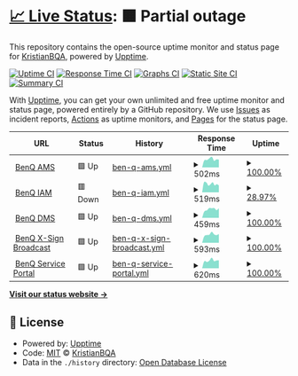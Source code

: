 # [📈 Live Status](https://KristianBQA.github.io/benqservers): <!--live status--> **🟧 Partial outage**

This repository contains the open-source uptime monitor and status page for [KristianBQA](https://KristianBQA.github.io/benqservers), powered by [Upptime](https://github.com/upptime/upptime).

[![Uptime CI](https://github.com/KristianBQA/benqservers/workflows/Uptime%20CI/badge.svg)](https://github.com/KristianBQA/benqservers/actions?query=workflow%3A%22Uptime+CI%22)
[![Response Time CI](https://github.com/KristianBQA/benqservers/workflows/Response%20Time%20CI/badge.svg)](https://github.com/KristianBQA/benqservers/actions?query=workflow%3A%22Response+Time+CI%22)
[![Graphs CI](https://github.com/KristianBQA/benqservers/workflows/Graphs%20CI/badge.svg)](https://github.com/KristianBQA/benqservers/actions?query=workflow%3A%22Graphs+CI%22)
[![Static Site CI](https://github.com/KristianBQA/benqservers/workflows/Static%20Site%20CI/badge.svg)](https://github.com/KristianBQA/benqservers/actions?query=workflow%3A%22Static+Site+CI%22)
[![Summary CI](https://github.com/KristianBQA/benqservers/workflows/Summary%20CI/badge.svg)](https://github.com/KristianBQA/benqservers/actions?query=workflow%3A%22Summary+CI%22)

With [Upptime](https://upptime.js.org), you can get your own unlimited and free uptime monitor and status page, powered entirely by a GitHub repository. We use [Issues](https://github.com/KristianBQA/benqservers/issues) as incident reports, [Actions](https://github.com/KristianBQA/benqservers/actions) as uptime monitors, and [Pages](https://KristianBQA.github.io/benqservers) for the status page.

<!--start: status pages-->
<!-- This summary is generated by Upptime (https://github.com/upptime/upptime) -->
<!-- Do not edit this manually, your changes will be overwritten -->
<!-- prettier-ignore -->
| URL | Status | History | Response Time | Uptime |
| --- | ------ | ------- | ------------- | ------ |
| <img alt="" src="https://icons.duckduckgo.com/ip3/ams.benq.com.ico" height="13"> [BenQ AMS](https://ams.benq.com/#/) | 🟩 Up | [ben-q-ams.yml](https://github.com/KristianBQA/benqservers/commits/HEAD/history/ben-q-ams.yml) | <details><summary><img alt="Response time graph" src="./graphs/ben-q-ams/response-time-week.png" height="20"> 502ms</summary><br><a href="https://KristianBQA.github.io/benqservers/history/ben-q-ams"><img alt="Response time 508" src="https://img.shields.io/endpoint?url=https%3A%2F%2Fraw.githubusercontent.com%2FKristianBQA%2Fbenqservers%2FHEAD%2Fapi%2Fben-q-ams%2Fresponse-time.json"></a><br><a href="https://KristianBQA.github.io/benqservers/history/ben-q-ams"><img alt="24-hour response time 484" src="https://img.shields.io/endpoint?url=https%3A%2F%2Fraw.githubusercontent.com%2FKristianBQA%2Fbenqservers%2FHEAD%2Fapi%2Fben-q-ams%2Fresponse-time-day.json"></a><br><a href="https://KristianBQA.github.io/benqservers/history/ben-q-ams"><img alt="7-day response time 502" src="https://img.shields.io/endpoint?url=https%3A%2F%2Fraw.githubusercontent.com%2FKristianBQA%2Fbenqservers%2FHEAD%2Fapi%2Fben-q-ams%2Fresponse-time-week.json"></a><br><a href="https://KristianBQA.github.io/benqservers/history/ben-q-ams"><img alt="30-day response time 488" src="https://img.shields.io/endpoint?url=https%3A%2F%2Fraw.githubusercontent.com%2FKristianBQA%2Fbenqservers%2FHEAD%2Fapi%2Fben-q-ams%2Fresponse-time-month.json"></a><br><a href="https://KristianBQA.github.io/benqservers/history/ben-q-ams"><img alt="1-year response time 508" src="https://img.shields.io/endpoint?url=https%3A%2F%2Fraw.githubusercontent.com%2FKristianBQA%2Fbenqservers%2FHEAD%2Fapi%2Fben-q-ams%2Fresponse-time-year.json"></a></details> | <details><summary><a href="https://KristianBQA.github.io/benqservers/history/ben-q-ams">100.00%</a></summary><a href="https://KristianBQA.github.io/benqservers/history/ben-q-ams"><img alt="All-time uptime 99.98%" src="https://img.shields.io/endpoint?url=https%3A%2F%2Fraw.githubusercontent.com%2FKristianBQA%2Fbenqservers%2FHEAD%2Fapi%2Fben-q-ams%2Fuptime.json"></a><br><a href="https://KristianBQA.github.io/benqservers/history/ben-q-ams"><img alt="24-hour uptime 100.00%" src="https://img.shields.io/endpoint?url=https%3A%2F%2Fraw.githubusercontent.com%2FKristianBQA%2Fbenqservers%2FHEAD%2Fapi%2Fben-q-ams%2Fuptime-day.json"></a><br><a href="https://KristianBQA.github.io/benqservers/history/ben-q-ams"><img alt="7-day uptime 100.00%" src="https://img.shields.io/endpoint?url=https%3A%2F%2Fraw.githubusercontent.com%2FKristianBQA%2Fbenqservers%2FHEAD%2Fapi%2Fben-q-ams%2Fuptime-week.json"></a><br><a href="https://KristianBQA.github.io/benqservers/history/ben-q-ams"><img alt="30-day uptime 100.00%" src="https://img.shields.io/endpoint?url=https%3A%2F%2Fraw.githubusercontent.com%2FKristianBQA%2Fbenqservers%2FHEAD%2Fapi%2Fben-q-ams%2Fuptime-month.json"></a><br><a href="https://KristianBQA.github.io/benqservers/history/ben-q-ams"><img alt="1-year uptime 99.98%" src="https://img.shields.io/endpoint?url=https%3A%2F%2Fraw.githubusercontent.com%2FKristianBQA%2Fbenqservers%2FHEAD%2Fapi%2Fben-q-ams%2Fuptime-year.json"></a></details>
| <img alt="" src="https://icons.duckduckgo.com/ip3/iam.benq.com.ico" height="13"> [BenQ IAM](https://iam.benq.com/) | 🟥 Down | [ben-q-iam.yml](https://github.com/KristianBQA/benqservers/commits/HEAD/history/ben-q-iam.yml) | <details><summary><img alt="Response time graph" src="./graphs/ben-q-iam/response-time-week.png" height="20"> 519ms</summary><br><a href="https://KristianBQA.github.io/benqservers/history/ben-q-iam"><img alt="Response time 640" src="https://img.shields.io/endpoint?url=https%3A%2F%2Fraw.githubusercontent.com%2FKristianBQA%2Fbenqservers%2FHEAD%2Fapi%2Fben-q-iam%2Fresponse-time.json"></a><br><a href="https://KristianBQA.github.io/benqservers/history/ben-q-iam"><img alt="24-hour response time 424" src="https://img.shields.io/endpoint?url=https%3A%2F%2Fraw.githubusercontent.com%2FKristianBQA%2Fbenqservers%2FHEAD%2Fapi%2Fben-q-iam%2Fresponse-time-day.json"></a><br><a href="https://KristianBQA.github.io/benqservers/history/ben-q-iam"><img alt="7-day response time 519" src="https://img.shields.io/endpoint?url=https%3A%2F%2Fraw.githubusercontent.com%2FKristianBQA%2Fbenqservers%2FHEAD%2Fapi%2Fben-q-iam%2Fresponse-time-week.json"></a><br><a href="https://KristianBQA.github.io/benqservers/history/ben-q-iam"><img alt="30-day response time 595" src="https://img.shields.io/endpoint?url=https%3A%2F%2Fraw.githubusercontent.com%2FKristianBQA%2Fbenqservers%2FHEAD%2Fapi%2Fben-q-iam%2Fresponse-time-month.json"></a><br><a href="https://KristianBQA.github.io/benqservers/history/ben-q-iam"><img alt="1-year response time 640" src="https://img.shields.io/endpoint?url=https%3A%2F%2Fraw.githubusercontent.com%2FKristianBQA%2Fbenqservers%2FHEAD%2Fapi%2Fben-q-iam%2Fresponse-time-year.json"></a></details> | <details><summary><a href="https://KristianBQA.github.io/benqservers/history/ben-q-iam">28.97%</a></summary><a href="https://KristianBQA.github.io/benqservers/history/ben-q-iam"><img alt="All-time uptime 97.18%" src="https://img.shields.io/endpoint?url=https%3A%2F%2Fraw.githubusercontent.com%2FKristianBQA%2Fbenqservers%2FHEAD%2Fapi%2Fben-q-iam%2Fuptime.json"></a><br><a href="https://KristianBQA.github.io/benqservers/history/ben-q-iam"><img alt="24-hour uptime 0.00%" src="https://img.shields.io/endpoint?url=https%3A%2F%2Fraw.githubusercontent.com%2FKristianBQA%2Fbenqservers%2FHEAD%2Fapi%2Fben-q-iam%2Fuptime-day.json"></a><br><a href="https://KristianBQA.github.io/benqservers/history/ben-q-iam"><img alt="7-day uptime 28.97%" src="https://img.shields.io/endpoint?url=https%3A%2F%2Fraw.githubusercontent.com%2FKristianBQA%2Fbenqservers%2FHEAD%2Fapi%2Fben-q-iam%2Fuptime-week.json"></a><br><a href="https://KristianBQA.github.io/benqservers/history/ben-q-iam"><img alt="30-day uptime 83.66%" src="https://img.shields.io/endpoint?url=https%3A%2F%2Fraw.githubusercontent.com%2FKristianBQA%2Fbenqservers%2FHEAD%2Fapi%2Fben-q-iam%2Fuptime-month.json"></a><br><a href="https://KristianBQA.github.io/benqservers/history/ben-q-iam"><img alt="1-year uptime 97.18%" src="https://img.shields.io/endpoint?url=https%3A%2F%2Fraw.githubusercontent.com%2FKristianBQA%2Fbenqservers%2FHEAD%2Fapi%2Fben-q-iam%2Fuptime-year.json"></a></details>
| <img alt="" src="https://dms.benq.com/client/dms_logo.svg" height="13"> [BenQ DMS](https://dms.benq.com/#/) | 🟩 Up | [ben-q-dms.yml](https://github.com/KristianBQA/benqservers/commits/HEAD/history/ben-q-dms.yml) | <details><summary><img alt="Response time graph" src="./graphs/ben-q-dms/response-time-week.png" height="20"> 459ms</summary><br><a href="https://KristianBQA.github.io/benqservers/history/ben-q-dms"><img alt="Response time 470" src="https://img.shields.io/endpoint?url=https%3A%2F%2Fraw.githubusercontent.com%2FKristianBQA%2Fbenqservers%2FHEAD%2Fapi%2Fben-q-dms%2Fresponse-time.json"></a><br><a href="https://KristianBQA.github.io/benqservers/history/ben-q-dms"><img alt="24-hour response time 505" src="https://img.shields.io/endpoint?url=https%3A%2F%2Fraw.githubusercontent.com%2FKristianBQA%2Fbenqservers%2FHEAD%2Fapi%2Fben-q-dms%2Fresponse-time-day.json"></a><br><a href="https://KristianBQA.github.io/benqservers/history/ben-q-dms"><img alt="7-day response time 459" src="https://img.shields.io/endpoint?url=https%3A%2F%2Fraw.githubusercontent.com%2FKristianBQA%2Fbenqservers%2FHEAD%2Fapi%2Fben-q-dms%2Fresponse-time-week.json"></a><br><a href="https://KristianBQA.github.io/benqservers/history/ben-q-dms"><img alt="30-day response time 449" src="https://img.shields.io/endpoint?url=https%3A%2F%2Fraw.githubusercontent.com%2FKristianBQA%2Fbenqservers%2FHEAD%2Fapi%2Fben-q-dms%2Fresponse-time-month.json"></a><br><a href="https://KristianBQA.github.io/benqservers/history/ben-q-dms"><img alt="1-year response time 470" src="https://img.shields.io/endpoint?url=https%3A%2F%2Fraw.githubusercontent.com%2FKristianBQA%2Fbenqservers%2FHEAD%2Fapi%2Fben-q-dms%2Fresponse-time-year.json"></a></details> | <details><summary><a href="https://KristianBQA.github.io/benqservers/history/ben-q-dms">100.00%</a></summary><a href="https://KristianBQA.github.io/benqservers/history/ben-q-dms"><img alt="All-time uptime 99.98%" src="https://img.shields.io/endpoint?url=https%3A%2F%2Fraw.githubusercontent.com%2FKristianBQA%2Fbenqservers%2FHEAD%2Fapi%2Fben-q-dms%2Fuptime.json"></a><br><a href="https://KristianBQA.github.io/benqservers/history/ben-q-dms"><img alt="24-hour uptime 100.00%" src="https://img.shields.io/endpoint?url=https%3A%2F%2Fraw.githubusercontent.com%2FKristianBQA%2Fbenqservers%2FHEAD%2Fapi%2Fben-q-dms%2Fuptime-day.json"></a><br><a href="https://KristianBQA.github.io/benqservers/history/ben-q-dms"><img alt="7-day uptime 100.00%" src="https://img.shields.io/endpoint?url=https%3A%2F%2Fraw.githubusercontent.com%2FKristianBQA%2Fbenqservers%2FHEAD%2Fapi%2Fben-q-dms%2Fuptime-week.json"></a><br><a href="https://KristianBQA.github.io/benqservers/history/ben-q-dms"><img alt="30-day uptime 100.00%" src="https://img.shields.io/endpoint?url=https%3A%2F%2Fraw.githubusercontent.com%2FKristianBQA%2Fbenqservers%2FHEAD%2Fapi%2Fben-q-dms%2Fuptime-month.json"></a><br><a href="https://KristianBQA.github.io/benqservers/history/ben-q-dms"><img alt="1-year uptime 99.98%" src="https://img.shields.io/endpoint?url=https%3A%2F%2Fraw.githubusercontent.com%2FKristianBQA%2Fbenqservers%2FHEAD%2Fapi%2Fben-q-dms%2Fuptime-year.json"></a></details>
| <img alt="" src="https://icons.duckduckgo.com/ip3/x-signbroadcast.benq.com.ico" height="13"> [BenQ X-Sign Broadcast](https://x-signbroadcast.benq.com/) | 🟩 Up | [ben-q-x-sign-broadcast.yml](https://github.com/KristianBQA/benqservers/commits/HEAD/history/ben-q-x-sign-broadcast.yml) | <details><summary><img alt="Response time graph" src="./graphs/ben-q-x-sign-broadcast/response-time-week.png" height="20"> 593ms</summary><br><a href="https://KristianBQA.github.io/benqservers/history/ben-q-x-sign-broadcast"><img alt="Response time 614" src="https://img.shields.io/endpoint?url=https%3A%2F%2Fraw.githubusercontent.com%2FKristianBQA%2Fbenqservers%2FHEAD%2Fapi%2Fben-q-x-sign-broadcast%2Fresponse-time.json"></a><br><a href="https://KristianBQA.github.io/benqservers/history/ben-q-x-sign-broadcast"><img alt="24-hour response time 622" src="https://img.shields.io/endpoint?url=https%3A%2F%2Fraw.githubusercontent.com%2FKristianBQA%2Fbenqservers%2FHEAD%2Fapi%2Fben-q-x-sign-broadcast%2Fresponse-time-day.json"></a><br><a href="https://KristianBQA.github.io/benqservers/history/ben-q-x-sign-broadcast"><img alt="7-day response time 593" src="https://img.shields.io/endpoint?url=https%3A%2F%2Fraw.githubusercontent.com%2FKristianBQA%2Fbenqservers%2FHEAD%2Fapi%2Fben-q-x-sign-broadcast%2Fresponse-time-week.json"></a><br><a href="https://KristianBQA.github.io/benqservers/history/ben-q-x-sign-broadcast"><img alt="30-day response time 605" src="https://img.shields.io/endpoint?url=https%3A%2F%2Fraw.githubusercontent.com%2FKristianBQA%2Fbenqservers%2FHEAD%2Fapi%2Fben-q-x-sign-broadcast%2Fresponse-time-month.json"></a><br><a href="https://KristianBQA.github.io/benqservers/history/ben-q-x-sign-broadcast"><img alt="1-year response time 614" src="https://img.shields.io/endpoint?url=https%3A%2F%2Fraw.githubusercontent.com%2FKristianBQA%2Fbenqservers%2FHEAD%2Fapi%2Fben-q-x-sign-broadcast%2Fresponse-time-year.json"></a></details> | <details><summary><a href="https://KristianBQA.github.io/benqservers/history/ben-q-x-sign-broadcast">100.00%</a></summary><a href="https://KristianBQA.github.io/benqservers/history/ben-q-x-sign-broadcast"><img alt="All-time uptime 99.99%" src="https://img.shields.io/endpoint?url=https%3A%2F%2Fraw.githubusercontent.com%2FKristianBQA%2Fbenqservers%2FHEAD%2Fapi%2Fben-q-x-sign-broadcast%2Fuptime.json"></a><br><a href="https://KristianBQA.github.io/benqservers/history/ben-q-x-sign-broadcast"><img alt="24-hour uptime 100.00%" src="https://img.shields.io/endpoint?url=https%3A%2F%2Fraw.githubusercontent.com%2FKristianBQA%2Fbenqservers%2FHEAD%2Fapi%2Fben-q-x-sign-broadcast%2Fuptime-day.json"></a><br><a href="https://KristianBQA.github.io/benqservers/history/ben-q-x-sign-broadcast"><img alt="7-day uptime 100.00%" src="https://img.shields.io/endpoint?url=https%3A%2F%2Fraw.githubusercontent.com%2FKristianBQA%2Fbenqservers%2FHEAD%2Fapi%2Fben-q-x-sign-broadcast%2Fuptime-week.json"></a><br><a href="https://KristianBQA.github.io/benqservers/history/ben-q-x-sign-broadcast"><img alt="30-day uptime 100.00%" src="https://img.shields.io/endpoint?url=https%3A%2F%2Fraw.githubusercontent.com%2FKristianBQA%2Fbenqservers%2FHEAD%2Fapi%2Fben-q-x-sign-broadcast%2Fuptime-month.json"></a><br><a href="https://KristianBQA.github.io/benqservers/history/ben-q-x-sign-broadcast"><img alt="1-year uptime 99.99%" src="https://img.shields.io/endpoint?url=https%3A%2F%2Fraw.githubusercontent.com%2FKristianBQA%2Fbenqservers%2FHEAD%2Fapi%2Fben-q-x-sign-broadcast%2Fuptime-year.json"></a></details>
| <img alt="" src="https://icons.duckduckgo.com/ip3/service-portal.benq.com.ico" height="13"> [BenQ Service Portal](https://service-portal.benq.com/login) | 🟩 Up | [ben-q-service-portal.yml](https://github.com/KristianBQA/benqservers/commits/HEAD/history/ben-q-service-portal.yml) | <details><summary><img alt="Response time graph" src="./graphs/ben-q-service-portal/response-time-week.png" height="20"> 620ms</summary><br><a href="https://KristianBQA.github.io/benqservers/history/ben-q-service-portal"><img alt="Response time 614" src="https://img.shields.io/endpoint?url=https%3A%2F%2Fraw.githubusercontent.com%2FKristianBQA%2Fbenqservers%2FHEAD%2Fapi%2Fben-q-service-portal%2Fresponse-time.json"></a><br><a href="https://KristianBQA.github.io/benqservers/history/ben-q-service-portal"><img alt="24-hour response time 640" src="https://img.shields.io/endpoint?url=https%3A%2F%2Fraw.githubusercontent.com%2FKristianBQA%2Fbenqservers%2FHEAD%2Fapi%2Fben-q-service-portal%2Fresponse-time-day.json"></a><br><a href="https://KristianBQA.github.io/benqservers/history/ben-q-service-portal"><img alt="7-day response time 620" src="https://img.shields.io/endpoint?url=https%3A%2F%2Fraw.githubusercontent.com%2FKristianBQA%2Fbenqservers%2FHEAD%2Fapi%2Fben-q-service-portal%2Fresponse-time-week.json"></a><br><a href="https://KristianBQA.github.io/benqservers/history/ben-q-service-portal"><img alt="30-day response time 577" src="https://img.shields.io/endpoint?url=https%3A%2F%2Fraw.githubusercontent.com%2FKristianBQA%2Fbenqservers%2FHEAD%2Fapi%2Fben-q-service-portal%2Fresponse-time-month.json"></a><br><a href="https://KristianBQA.github.io/benqservers/history/ben-q-service-portal"><img alt="1-year response time 614" src="https://img.shields.io/endpoint?url=https%3A%2F%2Fraw.githubusercontent.com%2FKristianBQA%2Fbenqservers%2FHEAD%2Fapi%2Fben-q-service-portal%2Fresponse-time-year.json"></a></details> | <details><summary><a href="https://KristianBQA.github.io/benqservers/history/ben-q-service-portal">100.00%</a></summary><a href="https://KristianBQA.github.io/benqservers/history/ben-q-service-portal"><img alt="All-time uptime 100.00%" src="https://img.shields.io/endpoint?url=https%3A%2F%2Fraw.githubusercontent.com%2FKristianBQA%2Fbenqservers%2FHEAD%2Fapi%2Fben-q-service-portal%2Fuptime.json"></a><br><a href="https://KristianBQA.github.io/benqservers/history/ben-q-service-portal"><img alt="24-hour uptime 100.00%" src="https://img.shields.io/endpoint?url=https%3A%2F%2Fraw.githubusercontent.com%2FKristianBQA%2Fbenqservers%2FHEAD%2Fapi%2Fben-q-service-portal%2Fuptime-day.json"></a><br><a href="https://KristianBQA.github.io/benqservers/history/ben-q-service-portal"><img alt="7-day uptime 100.00%" src="https://img.shields.io/endpoint?url=https%3A%2F%2Fraw.githubusercontent.com%2FKristianBQA%2Fbenqservers%2FHEAD%2Fapi%2Fben-q-service-portal%2Fuptime-week.json"></a><br><a href="https://KristianBQA.github.io/benqservers/history/ben-q-service-portal"><img alt="30-day uptime 100.00%" src="https://img.shields.io/endpoint?url=https%3A%2F%2Fraw.githubusercontent.com%2FKristianBQA%2Fbenqservers%2FHEAD%2Fapi%2Fben-q-service-portal%2Fuptime-month.json"></a><br><a href="https://KristianBQA.github.io/benqservers/history/ben-q-service-portal"><img alt="1-year uptime 100.00%" src="https://img.shields.io/endpoint?url=https%3A%2F%2Fraw.githubusercontent.com%2FKristianBQA%2Fbenqservers%2FHEAD%2Fapi%2Fben-q-service-portal%2Fuptime-year.json"></a></details>

<!--end: status pages-->

[**Visit our status website →**](https://KristianBQA.github.io/benqservers)

## 📄 License

- Powered by: [Upptime](https://github.com/upptime/upptime)
- Code: [MIT](./LICENSE) © [KristianBQA](https://KristianBQA.github.io/benqservers)
- Data in the `./history` directory: [Open Database License](https://opendatacommons.org/licenses/odbl/1-0/)
